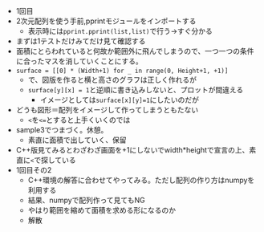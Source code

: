 * 1回目
* 2次元配列を使う手前,pprintモジュールをインポートする
    * 表示時には`pprint.pprint(list,list)`で行う→すぐ分かる
* まずは1テストだけみてだけ見て確認する
* 面積にとらわれていると何故か範囲外に飛んでしまうので、一つ一つの条件に合ったマスを消していくことにする。
* `surface = [[0] * (Width+1) for _ in range(0, Height+1, +1)]`
    * で、図版を作ると横と高さのグラフは正しく作れるが
    * `surface[y][x] = 1`と逆順に書き込みしないと、プロットが間違える
        * イメージとしては`surface[x][y]=1`にしたいのだが
* どうも図形＝配列をイメージして作ってしまうともたない
    * `<`を`<=`とすると上手くいくのでは
* sample3でつまづく。休憩。
    * 素直に面積で出していく、保留
* C++版見てみるとわざわざ画面を+1にしないでwidth*heightで宣言の上、素直に`<`で探している
* 1回目その2
    * C++環境の解答に合わせてやってみる。ただし配列の作り方はnumpyを利用する
    * 結果、numpyで配列作って見てもNG
    * やはり範囲を縮めて面積を求める形になるのか
    * 解散